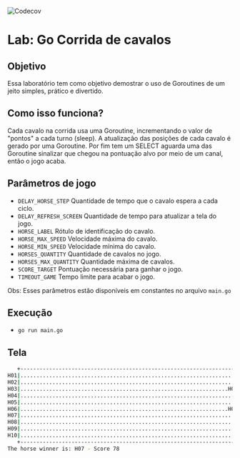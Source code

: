 ![Codecov](https://img.shields.io/codecov/c/github/psaraiva/lab-go-horse-racing)

# Lab: Go Corrida de cavalos

## Objetivo
Essa laboratório tem como objetivo demostrar o uso de Goroutines de um jeito simples, prático e divertido.

## Como isso funciona?
Cada cavalo na corrida usa uma Goroutine, incrementando o valor de "pontos" a cada turno (sleep). A atualização das posições de cada cavalo é gerado por uma Goroutine. Por fim tem um SELECT aguarda uma das Goroutine sinalizar que chegou na pontuação alvo por meio de um canal, então o jogo acaba.

## Parâmetros de jogo
- `DELAY_HORSE_STEP` Quantidade de tempo que o cavalo espera a cada ciclo.
- `DELAY_REFRESH_SCREEN` Quantidade de tempo para atualizar a tela do jogo.
- `HORSE_LABEL` Rótulo de identificação do cavalo.
- `HORSE_MAX_SPEED` Velocidade máxima do cavalo.
- `HORSE_MIN_SPEED` Velocidade mínima do cavalo.
- `HORSES_QUANTITY` Quantidade de cavalos no jogo.
- `HORSES_MAX_QUANTITY` Quantidade máxima de cavalos.
- `SCORE_TARGET` Pontuação necessária para ganhar o jogo.
- `TIMEOUT_GAME` Tempo limite para acabar o jogo.

Obs: Esses parâmetros estão disponíveis em constantes no arquivo `main.go`

## Execução
- `go run main.go`

## Tela
```bash
   +-----------------------------------------------------------------------------+
H01|......................................................................H01    |
H02|..........................................................................H02|
H03|.................................................................H03         |
H04|...........................................................................H04|
H05|....................................................................H05      |
H06|.................................................................H06         |
H07|..............................................................................H07|
H08|....................................................................H08      |
H09|.......................................................................H09   |
H10|........................................................................H10  |
   +-----------------------------------------------------------------------------+
The horse winner is: H07 - Score 78
```
